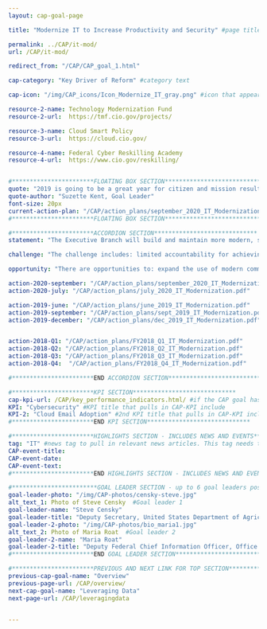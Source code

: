 ```yaml
---
layout: cap-goal-page

title: "Modernize IT to Increase Productivity and Security" #page title

permalink: ../CAP/it-mod/
url: /CAP/it-mod/

redirect_from: "/CAP/CAP_goal_1.html"

cap-category: "Key Driver of Reform" #category text

cap-icon: "/img/CAP_icons/Icon_Modernize_IT_gray.png" #icon that appears next to title

resource-2-name: Technology Modernization Fund
resource-2-url:  https://tmf.cio.gov/projects/

resource-3-name: Cloud Smart Policy
resource-3-url:  https://cloud.cio.gov/

resource-4-name: Federal Cyber Reskilling Academy
resource-4-url:  https://www.cio.gov/reskilling/


#***********************FLOATING BOX SECTION*****************************
quote: "2019 is going to be a great year for citizen and mission results delivered through enabling technology advances." #appears in the gray text box
quote-author: "Suzette Kent, Goal Leader"
font-size: 20px
current-action-plan: "/CAP/action_plans/september_2020_IT_Modernization.pdf"
#***********************FLOATING BOX SECTION*****************************

#***********************ACCORDION SECTION*****************************
statement: "The Executive Branch will build and maintain more modern, secure, and resilient information technology (IT) to enhance mission delivery and productivity – driving value by increasing efficiencies of Government IT spending while potentially reducing costs, increasing efficiencies, and enhancing citizen engagement and satisfaction with the services we provide." #first accordion text

challenge: "The challenge includes: limited accountability for achieving enterprise-wide outcomes that enhance IT service effectiveness and reduce cybersecurity risks; slow adoption of cutting edge commercial technologies due to onerous acquisition and authorization processes; and federal agencies employ patchwork network architectures and rely on legacy systems that are costly and difficult to secure and upgrade." #second accordion text

opportunity: "There are opportunities to: expand the use of modern commercial technologies that are effective, economical, and secure; reduce the impact of cybersecurity risks by safeguarding IT systems, sensitive data, and networks; leverage common solutions and innovative practices to improve efficiency, increase security, and ultimately meet citizens’ needs." #third accordion text

action-2020-september: "/CAP/action_plans/september_2020_IT_Modernization.pdf"
action-2020-july: "/CAP/action_plans/july_2020_IT_Modernization.pdf"

action-2019-june: "/CAP/action_plans/june_2019_IT_Modernization.pdf"
action-2019-september: "/CAP/action_plans/sept_2019_IT_Modernization.pdf"
action-2019-december: "/CAP/action_plans/dec_2019_IT_Modernization.pdf"


action-2018-Q1: "/CAP/action_plans/FY2018_Q1_IT_Modernization.pdf"
action-2018-Q2: "/CAP/action_plans/FY2018_Q2_IT_Modernization.pdf"
action-2018-Q3: "/CAP/action_plans/FY2018_Q3_IT_Modernization.pdf"
action-2018-Q4:  "/CAP/action_plans/FY2018_Q4_IT_Modernization.pdf"

#***********************END ACCORDION SECTION*****************************

#***********************KPI SECTION*****************************
cap-kpi-url: /CAP/key_performance_indicators.html/ #if the CAP goal has a KPI, it will appear as a button under the title. The button links to the Tableau dashboard
KPI: "Cybersecurity" #KPI title that pulls in CAP-KPI include
KPI-2: "Cloud Email Adoption" #2nd KPI title that pulls in CAP-KPI include
#***********************END KPI SECTION*****************************

#***********************HIGHLIGHTS SECTION - INCLUDES NEWS AND EVENTS*****************************
tag: "IT" #news tag to pull in relevant news articles. This tag needs to be included in the "post" front matter
CAP-event-title:
CAP-event-date:
CAP-event-text:
#***********************END HIGHLIGHTS SECTION - INCLUDES NEWS AND EVENTS*****************************

#************************GOAL LEADER SECTION - up to 6 goal leaders possible by creating up to 6 sections below***************************
goal-leader-photo: "/img/CAP-photos/censky-steve.jpg"
alt_text_1: Photo of Steve Censky  #Goal leader 1
goal-leader-name: "Steve Censky"
goal-leader-title: "Deputy Secretary, United States Department of Agriculture"
goal-leader-2-photo: "/img/CAP-photos/bio_maria1.jpg"
alt_text_2: Photo of Maria Roat  #Goal leader 2
goal-leader-2-name: "Maria Roat"
goal-leader-2-title: "Deputy Federal Chief Information Officer, Office of Management and Budget"
#***********************END GOAL LEADER SECTION*****************************8

#***********************PREVIOUS AND NEXT LINK FOR TOP SECTION*****************************8
previous-cap-goal-name: "Overview"
previous-page-url: /CAP/overview/
next-cap-goal-name: "Leveraging Data"
next-page-url: /CAP/leveragingdata


---  
```

